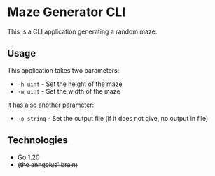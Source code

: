 # Maze Generator CLI

This is a CLI application generating a random maze.

## Usage

This application takes two parameters:
- `-h uint` - Set the height of the maze
- `-w uint` - Set the width of the maze

It has also another parameter:
- `-o string` - Set the output file (if it does not give, no output in file)

## Technologies

- Go 1.20
- ~~(the anhgelus' brain)~~
